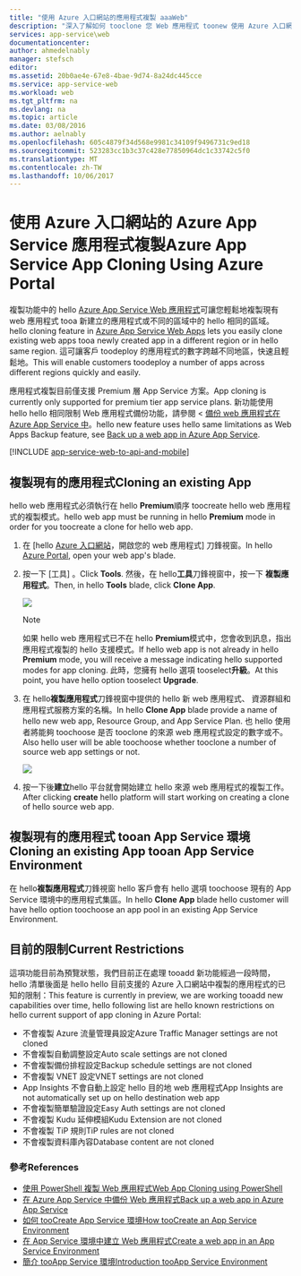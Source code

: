 ```yaml
---
title: "使用 Azure 入口網站的應用程式複製 aaaWeb"
description: "深入了解如何 tooclone 您 Web 應用程式 toonew 使用 Azure 入口網站的 Web 應用程式。"
services: app-service\web
documentationcenter: 
author: ahmedelnably
manager: stefsch
editor: 
ms.assetid: 20b0ae4e-67e8-4bae-9d74-8a24dc445cce
ms.service: app-service-web
ms.workload: web
ms.tgt_pltfrm: na
ms.devlang: na
ms.topic: article
ms.date: 03/08/2016
ms.author: aelnably
ms.openlocfilehash: 605c4879f34d568e9981c34109f9496731c9ed18
ms.sourcegitcommit: 523283cc1b3c37c428e77850964dc1c33742c5f0
ms.translationtype: MT
ms.contentlocale: zh-TW
ms.lasthandoff: 10/06/2017
---
```

# <a name="azure-app-service-app-cloning-using-azure-portal"></a><span data-ttu-id="9dcc3-103">使用 Azure 入口網站的 Azure App Service 應用程式複製</span><span class="sxs-lookup"><span data-stu-id="9dcc3-103">Azure App Service App Cloning Using Azure Portal</span></span>
<span data-ttu-id="9dcc3-104">複製功能中的 hello [Azure App Service Web 應用程式](http://go.microsoft.com/fwlink/?LinkId=529714)可讓您輕鬆地複製現有 web 應用程式 tooa 新建立的應用程式或不同的區域中的 hello 相同的區域。</span><span class="sxs-lookup"><span data-stu-id="9dcc3-104">hello cloning feature in [Azure App Service Web Apps](http://go.microsoft.com/fwlink/?LinkId=529714) lets you easily clone existing web apps tooa newly created app in a different region or in hello same region.</span></span> <span data-ttu-id="9dcc3-105">這可讓客戶 toodeploy 的應用程式的數字跨越不同地區，快速且輕鬆地。</span><span class="sxs-lookup"><span data-stu-id="9dcc3-105">This will enable customers toodeploy a number of apps across different regions quickly and easily.</span></span>

<span data-ttu-id="9dcc3-106">應用程式複製目前僅支援 Premium 層 App Service 方案。</span><span class="sxs-lookup"><span data-stu-id="9dcc3-106">App cloning is currently only supported for premium tier app service plans.</span></span> <span data-ttu-id="9dcc3-107">新功能使用 hello hello 相同限制 Web 應用程式備份功能，請參閱 <<c0> [ 備份 web 應用程式在 Azure App Service 中](web-sites-backup.md)。</span><span class="sxs-lookup"><span data-stu-id="9dcc3-107">hello new feature uses hello same limitations as Web Apps Backup feature, see [Back up a web app in Azure App Service](web-sites-backup.md).</span></span>

[!INCLUDE [app-service-web-to-api-and-mobile](../../includes/app-service-web-to-api-and-mobile.md)]

## <a name="cloning-an-existing-app"></a><span data-ttu-id="9dcc3-108">複製現有的應用程式</span><span class="sxs-lookup"><span data-stu-id="9dcc3-108">Cloning an existing App</span></span>
<span data-ttu-id="9dcc3-109">hello web 應用程式必須執行在 hello **Premium**順序 toocreate hello web 應用程式的複製模式。</span><span class="sxs-lookup"><span data-stu-id="9dcc3-109">hello web app must be running in hello **Premium** mode in order for you toocreate a clone for hello web app.</span></span>

1. <span data-ttu-id="9dcc3-110">在 [hello [Azure 入口網站](https://portal.azure.com/)，開啟您的 web 應用程式] 刀鋒視窗。</span><span class="sxs-lookup"><span data-stu-id="9dcc3-110">In hello [Azure Portal](https://portal.azure.com/), open your web app's blade.</span></span>
2. <span data-ttu-id="9dcc3-111">按一下 [工具] 。</span><span class="sxs-lookup"><span data-stu-id="9dcc3-111">Click **Tools**.</span></span> <span data-ttu-id="9dcc3-112">然後，在 hello**工具**刀鋒視窗中，按一下 **複製應用程式**。</span><span class="sxs-lookup"><span data-stu-id="9dcc3-112">Then, in hello **Tools** blade, click **Clone App**.</span></span>
   
    ![][1]
   
   > [!NOTE]
   > <span data-ttu-id="9dcc3-113">如果 hello web 應用程式已不在 hello **Premium**模式中，您會收到訊息，指出應用程式複製的 hello 支援模式。</span><span class="sxs-lookup"><span data-stu-id="9dcc3-113">If hello web app is not already in hello **Premium** mode, you will receive a message indicating hello supported modes for app cloning.</span></span> <span data-ttu-id="9dcc3-114">此時，您擁有 hello 選項 tooselect**升級**。</span><span class="sxs-lookup"><span data-stu-id="9dcc3-114">At this point, you have hello option tooselect **Upgrade**.</span></span>
   > 
   > 
3. <span data-ttu-id="9dcc3-115">在 hello**複製應用程式**刀鋒視窗中提供的 hello 新 web 應用程式、 資源群組和應用程式服務方案的名稱。</span><span class="sxs-lookup"><span data-stu-id="9dcc3-115">In hello **Clone App** blade provide a name of hello new web app, Resource Group, and App Service Plan.</span></span> <span data-ttu-id="9dcc3-116">也 hello 使用者將能夠 toochoose 是否 tooclone 的來源 web 應用程式設定的數字或不。</span><span class="sxs-lookup"><span data-stu-id="9dcc3-116">Also hello user will be able toochoose whether tooclone a number of source web app settings or not.</span></span>
   
    ![][2]
4. <span data-ttu-id="9dcc3-117">按一下後**建立**hello 平台就會開始建立 hello 來源 web 應用程式的複製工作。</span><span class="sxs-lookup"><span data-stu-id="9dcc3-117">After clicking **create** hello platform will start working on creating a clone of hello source web app.</span></span>

## <a name="cloning-an-existing-app-tooan-app-service-environment"></a><span data-ttu-id="9dcc3-118">複製現有的應用程式 tooan App Service 環境</span><span class="sxs-lookup"><span data-stu-id="9dcc3-118">Cloning an existing App tooan App Service Environment</span></span>
<span data-ttu-id="9dcc3-119">在 hello**複製應用程式**刀鋒視窗 hello 客戶會有 hello 選項 toochoose 現有的 App Service 環境中的應用程式集區。</span><span class="sxs-lookup"><span data-stu-id="9dcc3-119">In hello **Clone App** blade hello customer will have hello option toochoose an app pool in an existing App Service Environment.</span></span>

## <a name="current-restrictions"></a><span data-ttu-id="9dcc3-120">目前的限制</span><span class="sxs-lookup"><span data-stu-id="9dcc3-120">Current Restrictions</span></span>
<span data-ttu-id="9dcc3-121">這項功能目前為預覽狀態，我們目前正在處理 tooadd 新功能經過一段時間，hello 清單後面是 hello hello 目前支援的 Azure 入口網站中複製的應用程式的已知的限制：</span><span class="sxs-lookup"><span data-stu-id="9dcc3-121">This feature is currently in preview, we are working tooadd new capabilities over time, hello following list are hello known restrictions on hello current support of app cloning in Azure Portal:</span></span>

* <span data-ttu-id="9dcc3-122">不會複製 Azure 流量管理員設定</span><span class="sxs-lookup"><span data-stu-id="9dcc3-122">Azure Traffic Manager settings are not cloned</span></span>
* <span data-ttu-id="9dcc3-123">不會複製自動調整設定</span><span class="sxs-lookup"><span data-stu-id="9dcc3-123">Auto scale settings are not cloned</span></span>
* <span data-ttu-id="9dcc3-124">不會複製備份排程設定</span><span class="sxs-lookup"><span data-stu-id="9dcc3-124">Backup schedule settings are not cloned</span></span>
* <span data-ttu-id="9dcc3-125">不會複製 VNET 設定</span><span class="sxs-lookup"><span data-stu-id="9dcc3-125">VNET settings are not cloned</span></span>
* <span data-ttu-id="9dcc3-126">App Insights 不會自動上設定 hello 目的地 web 應用程式</span><span class="sxs-lookup"><span data-stu-id="9dcc3-126">App Insights are not automatically set up on hello destination web app</span></span>
* <span data-ttu-id="9dcc3-127">不會複製簡單驗證設定</span><span class="sxs-lookup"><span data-stu-id="9dcc3-127">Easy Auth settings are not cloned</span></span>
* <span data-ttu-id="9dcc3-128">不會複製 Kudu 延伸模組</span><span class="sxs-lookup"><span data-stu-id="9dcc3-128">Kudu Extension are not cloned</span></span>
* <span data-ttu-id="9dcc3-129">不會複製 TiP 規則</span><span class="sxs-lookup"><span data-stu-id="9dcc3-129">TiP rules are not cloned</span></span>
* <span data-ttu-id="9dcc3-130">不會複製資料庫內容</span><span class="sxs-lookup"><span data-stu-id="9dcc3-130">Database content are not cloned</span></span>

### <a name="references"></a><span data-ttu-id="9dcc3-131">參考</span><span class="sxs-lookup"><span data-stu-id="9dcc3-131">References</span></span>
* [<span data-ttu-id="9dcc3-132">使用 PowerShell 複製 Web 應用程式</span><span class="sxs-lookup"><span data-stu-id="9dcc3-132">Web App Cloning using PowerShell</span></span>](app-service-web-app-cloning.md)
* [<span data-ttu-id="9dcc3-133">在 Azure App Service 中備份 Web 應用程式</span><span class="sxs-lookup"><span data-stu-id="9dcc3-133">Back up a web app in Azure App Service</span></span>](web-sites-backup.md)
* [<span data-ttu-id="9dcc3-134">如何 tooCreate App Service 環境</span><span class="sxs-lookup"><span data-stu-id="9dcc3-134">How tooCreate an App Service Environment</span></span>](app-service-web-how-to-create-an-app-service-environment.md)
* [<span data-ttu-id="9dcc3-135">在 App Service 環境中建立 Web 應用程式</span><span class="sxs-lookup"><span data-stu-id="9dcc3-135">Create a web app in an App Service Environment</span></span>](app-service-web-how-to-create-a-web-app-in-an-ase.md)
* [<span data-ttu-id="9dcc3-136">簡介 tooApp Service 環境</span><span class="sxs-lookup"><span data-stu-id="9dcc3-136">Introduction tooApp Service Environment</span></span>](app-service-app-service-environment-intro.md)

<!--Image references-->
[1]: ./media/app-service-web-app-cloning-portal/CloningBlade.png
[2]: ./media/app-service-web-app-cloning-portal/CloneSettings.png
